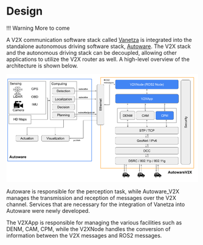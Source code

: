 # Design

!!! Warning
    More to come

A V2X communication software stack called [Vanetza](https://github.com/riebl/vanetza)  is integrated into the standalone autonomous driving software stack, [Autoware](https://github.com/autowarefoundation/autoware). The V2X stack and the autonomous driving stack can be decoupled, allowing other applications to utilize the V2X router as well. A high-level overview of the architecture is shown below. 

![AutowareV2X Architecture](../architecture.png)

Autoware is responsible for the perception task, while Autoware\_V2X manages the transmission and reception of messages over the V2X channel. Services that are necessary for the integration of Vanetza into Autoware were newly developed. 

The V2XApp is responsible for managing the various facilities such as DENM, CAM, CPM, while the V2XNode handles the conversion of information between the V2X messages and ROS2 messages.